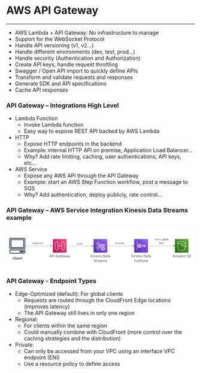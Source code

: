 # AWS API Gateway

---
* AWS Lambda + API Gateway: No infrastructure to manage
* Support for the WebSocket Protocol
* Handle API versioning (v1, v2…)
* Handle different environments (dev, test, prod…)
* Handle security (Authentication and Authorization)
* Create API keys, handle request throttling
* Swagger / Open API import to quickly define APIs
* Transform and validate requests and responses
* Generate SDK and API specifications
* Cache API responses
### API Gateway – Integrations High Level
* Lambda Function
  * Invoke Lambda function
  * Easy way to expose REST API backed by AWS Lambda
* HTTP
  * Expose HTTP endpoints in the backend
  * Example: internal HTTP API on premise, Application Load Balancer…
  * Why? Add rate limiting, caching, user authentications, API keys, etc…
* AWS Service
  * Expose any AWS API through the API Gateway
  * Example: start an AWS Step Function workflow, post a message to SQS
  * Why? Add authentication, deploy publicly, rate control…
### API Gateway – AWS Service Integration Kinesis Data Streams example
![API Gateway](../Image/API_Gateway.png)
### API Gateway - Endpoint Types
* Edge-Optimized (default): For global clients
  * Requests are routed through the CloudFront Edge locations (improves latency)
  * The API Gateway still lives in only one region
* Regional:
  * For clients within the same region
  * Could manually combine with CloudFront (more control over the caching strategies and the distribution)
* Private:
  * Can only be accessed from your VPC using an interface VPC endpoint (ENI)
  * Use a resource policy to define access